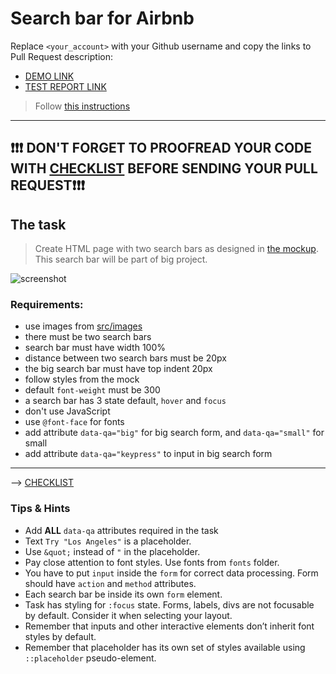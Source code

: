 # Search bar for Airbnb
Replace `<your_account>` with your Github username and copy the links to Pull Request description:
- [DEMO LINK](https://Shevtsooov.github.io/layout_search-bar-airbnb/)
- [TEST REPORT LINK](https://Shevtsooov.github.io/layout_search-bar-airbnb/report/html_report/)

> Follow [this instructions](https://mate-academy.github.io/layout_task-guideline/#how-to-solve-the-layout-tasks-on-github)

___

## ❗️❗️❗️ DON'T FORGET TO PROOFREAD YOUR CODE WITH [CHECKLIST](https://github.com/mate-academy/layout_search-bar-airbnb/blob/master/checklist.md) BEFORE SENDING YOUR PULL REQUEST❗️❗️❗️

## The task
> Create HTML page with two search bars as designed in [the mockup](https://www.figma.com/file/kf3AWulK9elrNk34wtpjPw/Airbnb-Search-bar?node-id=0%3A1). This search bar will be part of big project.

![screenshot](./references/search-bar-example.png)

### Requirements:
- use images from [src/images](src/images)
- there must be two search bars
- search bar must have width 100%
- distance between two search bars must be 20px
- the big search bar must have top indent 20px
- follow styles from the mock
- default `font-weight` must be 300
- a search bar has 3 state default, `hover` and `focus`
- don't use JavaScript
- use `@font-face` for fonts
- add attribute `data-qa="big"` for big search form, and `data-qa="small"` for small
- add attribute `data-qa="keypress"` to input in big search form
---
--> [CHECKLIST](https://github.com/mate-academy/layout_search-bar-airbnb/blob/master/checklist.md)

### Tips & Hints
- Add **ALL** `data-qa` attributes required in the task
- Text `Try "Los Angeles"` is a placeholder.
- Use `&quot;` instead of `"` in the placeholder.
- Pay close attention to font styles. Use fonts from `fonts` folder.
- You have to put `input` inside the `form` for correct data processing. Form should have `action` and `method`
attributes.
- Each search bar be inside its own `form` element.
- Task has styling for `:focus` state. Forms, labels, divs are not focusable by default. Consider it when selecting your
layout.
- Remember that inputs and other interactive elements don’t inherit font styles by default.
- Remember that placeholder has its own set of styles available using `::placeholder` pseudo-element.


